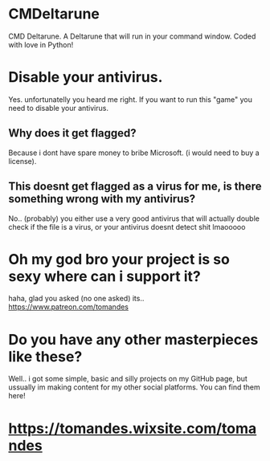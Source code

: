 # CMDeltarune
CMD Deltarune. A Deltarune that will run in your command window. Coded with love in Python!

# Disable your antivirus.
Yes. unfortunatelly you heard me right. If you want to run this "game" you need to disable your antivirus.

## Why does it get flagged?
Because i dont have spare money to bribe Microsoft. (i would need to buy a license).

## This doesnt get flagged as a virus for me, is there something wrong with my antivirus?
No.. (probably)
you either use a very good antivirus that will actually double check if the file is a virus, or your antivirus doesnt detect shit lmaooooo

# Oh my god bro your project is so sexy where can i support it?
haha, glad you asked (no one asked) 
its.. https://www.patreon.com/tomandes 

# Do you have any other masterpieces like these?
Well.. i got some simple, basic and silly projects on my GitHub page, but ussually im making content for my other social platforms.
You can find them here!

# https://tomandes.wixsite.com/tomandes
